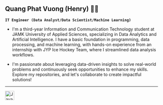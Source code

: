 ## Quang Phat Vuong (Henry) 👨‍💻

**`IT Engineer (Data Analyst/Data Scientist/Machine Learning)`**

- I'm a third-year Information and Communication Technology student at JAMK University of Applied Sciences, specializing in Data Analytics and Artificial Intelligence. I have a basic foundation in programming, data processing, and machine learning, with hands-on experience from an internship with JYP Ice Hockey Team, where I streamlined data analysis workflows.

- I'm passionate about leveraging data-driven insights to solve real-world problems and continuously seek opportunities to enhance my skills. Explore my repositories, and let's collaborate to create impactful solutions!

---

<img align="left" alt="Java" width="30px" style="padding-right:10px" src="https://cdn.jsdelivr.net/gh/devicons/devicon@latest/icons/python/python-original-wordmark.svg" />
